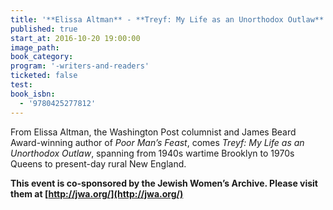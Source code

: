 ```yaml
---
title: '**Elissa Altman** - **Treyf: My Life as an Unorthodox Outlaw**'
published: true
start_at: 2016-10-20 19:00:00
image_path:
book_category:
program: '-writers-and-readers'
ticketed: false
test:
book_isbn:
  - '9780425277812'
---
```



From Elissa Altman, the Washington Post columnist and James Beard Award-winning author of *Poor Man’s Feast*, comes *Treyf: My Life as an Unorthodox Outlaw*, spanning from 1940s wartime Brooklyn to 1970s Queens to present-day rural New England.

**This event is co-sponsored by the Jewish Women’s Archive. Please visit them at [http://jwa.org/](http://jwa.org/)**